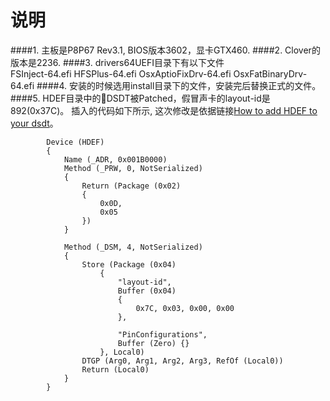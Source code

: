 说明
===

####1. 主板是P8P67 Rev3.1, BIOS版本3602，显卡GTX460.
####2. Clover的版本是2236.
####3. drivers64UEFI目录下有以下文件  
    FSInject-64.efi
	HFSPlus-64.efi
	OsxAptioFixDrv-64.efi
	OsxFatBinaryDrv-64.efi
####4. 安装的时候选用install目录下的文件，安装完后替换正式的文件。
####5. HDEF目录中的DSDT被Patched，假冒声卡的layout-id是892(0x37C)。
插入的代码如下所示, 这次修改是依据链接[How to add HDEF to your dsdt](http://www.tonymacx86.com/audio/50697-easyguide-how-add-hdef-your-dsdt.html)。

            Device (HDEF)
            {
                Name (_ADR, 0x001B0000)
                Method (_PRW, 0, NotSerialized)
                {
                    Return (Package (0x02)
                    {
                        0x0D, 
                        0x05
                    })
                }

                Method (_DSM, 4, NotSerialized)
                {
                    Store (Package (0x04)
                        {
                            "layout-id", 
                            Buffer (0x04)
                            {
                                0x7C, 0x03, 0x00, 0x00
                            }, 

                            "PinConfigurations", 
                            Buffer (Zero) {}
                        }, Local0)
                    DTGP (Arg0, Arg1, Arg2, Arg3, RefOf (Local0))
                    Return (Local0)
                }
            }


